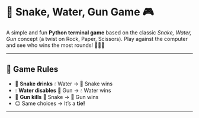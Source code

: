 # 🐍 Snake, Water, Gun Game 🎮

A simple and fun **Python terminal game** based on the classic *Snake, Water, Gun* concept (a twist on Rock, Paper, Scissors). Play against the computer and see who wins the most rounds! 🤖🆚🧑

---

## 🧠 Game Rules

- 🐍 **Snake drinks** 💧 Water → 🐍 Snake wins  
- 💧 **Water disables** 🔫 Gun → 💧 Water wins  
- 🔫 **Gun kills** 🐍 Snake → 🔫 Gun wins  
- 😐 Same choices → It’s a **tie!**

---

